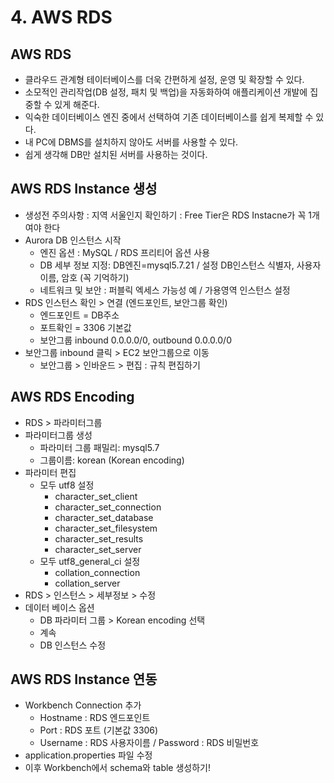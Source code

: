 # 4. AWS RDS
## AWS RDS
- 클라우드 관계형 테이터베이스를 더욱 간편하게 설정, 운영 및 확장할 수 있다.
- 소모적인 관리작업(DB 설정, 패치 및 백업)을 자동화하여 애플리케이션 개발에 집중할 수 있게 해준다.
- 익숙한 데이터베이스 엔진 중에서 선택하여 기존 데이터베이스를 쉽게 복제할 수 있다.
- 내 PC에 DBMS를 설치하지 않아도 서버를 사용할 수 있다.
- 쉽게 생각해 DB만 설치된 서버를 사용하는 것이다.

## AWS RDS Instance 생성
- 생성전 주의사항 : 지역 서울인지 확인하기 : Free Tier은 RDS Instacne가 꼭 1개여야 한다
- Aurora DB 인스턴스 시작
    + 엔진 옵션 : MySQL / RDS 프리티어 옵션 사용
    + DB 세부 정보 지정: DB엔진=mysql5.7.21 / 설정 DB인스턴스 식별자, 사용자이름, 암호 (꼭 기억하기)
    + 네트워크 및 보안 : 퍼블릭 엑세스 가능성 예 / 가용영역 인스턴스 설정
- RDS 인스턴스 확인 > 연결 (엔드포인트, 보안그룹 확인)
    + 엔드포인트 = DB주소
    + 포트확인 = 3306 기본값
    + 보안그룹 inbound 0.0.0.0/0, outbound 0.0.0.0/0
- 보안그룹 inbound 클릭 > EC2 보안그룹으로 이동
    + 보안그룹 > 인바운드 > 편집 : 규칙 편집하기
    
## AWS RDS Encoding
- RDS > 파라미터그룹
- 파라미터그룹 생성
    + 파라미터 그룹 패밀리: mysql5.7
    + 그룹이름: korean (Korean encoding)
- 파라미터 편집
    + 모두 utf8 설정
        + character_set_client
        + character_set_connection
        + character_set_database
        + character_set_filesystem
        + character_set_results
        + character_set_server
    + 모두 utf8_general_ci 설정
        + collation_connection
        + collation_server
- RDS > 인스턴스 > 세부정보 > 수정
- 데이터 베이스 옵션
    + DB 파라미터 그룹 > Korean encoding 선택
    + 계속
    + DB 인스턴스 수정
    
## AWS RDS Instance 연동
- Workbench Connection 추가
    + Hostname : RDS 엔드포인트
    + Port : RDS 포트 (기본값 3306)
    + Username : RDS 사용자이름 / Password : RDS 비밀번호
- application.properties 파일 수정
- 이후 Workbench에서 schema와 table 생성하기!